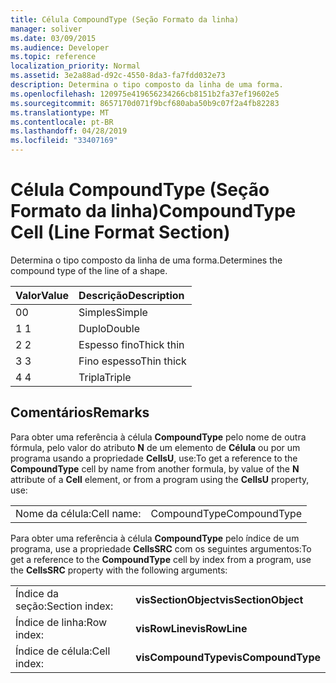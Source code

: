 ```yaml
---
title: Célula CompoundType (Seção Formato da linha)
manager: soliver
ms.date: 03/09/2015
ms.audience: Developer
ms.topic: reference
localization_priority: Normal
ms.assetid: 3e2a88ad-d92c-4550-8da3-fa7fdd032e73
description: Determina o tipo composto da linha de uma forma.
ms.openlocfilehash: 120975e419656234266cb8151b2fa37ef19602e5
ms.sourcegitcommit: 8657170d071f9bcf680aba50b9c07f2a4fb82283
ms.translationtype: MT
ms.contentlocale: pt-BR
ms.lasthandoff: 04/28/2019
ms.locfileid: "33407169"
---
```

# <a name="compoundtype-cell-line-format-section"></a><span data-ttu-id="43fc4-103">Célula CompoundType (Seção Formato da linha)</span><span class="sxs-lookup"><span data-stu-id="43fc4-103">CompoundType Cell (Line Format Section)</span></span>

<span data-ttu-id="43fc4-104">Determina o tipo composto da linha de uma forma.</span><span class="sxs-lookup"><span data-stu-id="43fc4-104">Determines the compound type of the line of a shape.</span></span> 
  
|<span data-ttu-id="43fc4-105">**Valor**</span><span class="sxs-lookup"><span data-stu-id="43fc4-105">**Value**</span></span>|<span data-ttu-id="43fc4-106">**Descrição**</span><span class="sxs-lookup"><span data-stu-id="43fc4-106">**Description**</span></span>|
|:-----|:-----|
|<span data-ttu-id="43fc4-107">0</span><span class="sxs-lookup"><span data-stu-id="43fc4-107">0</span></span>  <br/> |<span data-ttu-id="43fc4-108">Simples</span><span class="sxs-lookup"><span data-stu-id="43fc4-108">Simple</span></span>  <br/> |
|<span data-ttu-id="43fc4-109">1 </span><span class="sxs-lookup"><span data-stu-id="43fc4-109">1</span></span>  <br/> |<span data-ttu-id="43fc4-110">Duplo</span><span class="sxs-lookup"><span data-stu-id="43fc4-110">Double</span></span>  <br/> |
|<span data-ttu-id="43fc4-111">2 </span><span class="sxs-lookup"><span data-stu-id="43fc4-111">2</span></span>  <br/> |<span data-ttu-id="43fc4-112">Espesso fino</span><span class="sxs-lookup"><span data-stu-id="43fc4-112">Thick thin</span></span>  <br/> |
|<span data-ttu-id="43fc4-113">3 </span><span class="sxs-lookup"><span data-stu-id="43fc4-113">3</span></span>  <br/> |<span data-ttu-id="43fc4-114">Fino espesso</span><span class="sxs-lookup"><span data-stu-id="43fc4-114">Thin thick</span></span>  <br/> |
|<span data-ttu-id="43fc4-115">4 </span><span class="sxs-lookup"><span data-stu-id="43fc4-115">4</span></span>  <br/> |<span data-ttu-id="43fc4-116">Tripla</span><span class="sxs-lookup"><span data-stu-id="43fc4-116">Triple</span></span>  <br/> |
   
## <a name="remarks"></a><span data-ttu-id="43fc4-117">Comentários</span><span class="sxs-lookup"><span data-stu-id="43fc4-117">Remarks</span></span>

<span data-ttu-id="43fc4-118">Para obter uma referência à célula **CompoundType** pelo nome de outra fórmula, pelo valor do atributo **N** de um elemento de **Célula** ou por um programa usando a propriedade **CellsU**, use:</span><span class="sxs-lookup"><span data-stu-id="43fc4-118">To get a reference to the **CompoundType** cell by name from another formula, by value of the **N** attribute of a **Cell** element, or from a program using the **CellsU** property, use:</span></span> 
  
|||
|:-----|:-----|
| <span data-ttu-id="43fc4-119">Nome da célula:</span><span class="sxs-lookup"><span data-stu-id="43fc4-119">Cell name:</span></span>  <br/> | <span data-ttu-id="43fc4-120">CompoundType</span><span class="sxs-lookup"><span data-stu-id="43fc4-120">CompoundType</span></span>  <br/> |
   
<span data-ttu-id="43fc4-121">Para obter uma referência à célula **CompoundType** pelo índice de um programa, use a propriedade **CellsSRC** com os seguintes argumentos:</span><span class="sxs-lookup"><span data-stu-id="43fc4-121">To get a reference to the **CompoundType** cell by index from a program, use the **CellsSRC** property with the following arguments:</span></span> 
  
|||
|:-----|:-----|
| <span data-ttu-id="43fc4-122">Índice da seção:</span><span class="sxs-lookup"><span data-stu-id="43fc4-122">Section index:</span></span>  <br/> |<span data-ttu-id="43fc4-123">**visSectionObject**</span><span class="sxs-lookup"><span data-stu-id="43fc4-123">**visSectionObject**</span></span> <br/> |
| <span data-ttu-id="43fc4-124">Índice de linha:</span><span class="sxs-lookup"><span data-stu-id="43fc4-124">Row index:</span></span>  <br/> |<span data-ttu-id="43fc4-125">**visRowLine**</span><span class="sxs-lookup"><span data-stu-id="43fc4-125">**visRowLine**</span></span> <br/> |
| <span data-ttu-id="43fc4-126">Índice de célula:</span><span class="sxs-lookup"><span data-stu-id="43fc4-126">Cell index:</span></span>  <br/> |<span data-ttu-id="43fc4-127">**visCompoundType**</span><span class="sxs-lookup"><span data-stu-id="43fc4-127">**visCompoundType**</span></span> <br/> |
   

